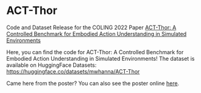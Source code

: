# ACT-Thor
Code and Dataset Release for the COLING 2022 Paper [ACT-Thor: A Controlled Benchmark for Embodied Action Understanding in Simulated Environments](https://aclanthology.org/2022.coling-1.495/)

Here, you can find the code for ACT-Thor: A Controlled Benchmark for Embodied Action Understanding in Simulated Environments! 
The dataset is available on HuggingFace Datasets: https://huggingface.co/datasets/mwhanna/ACT-Thor

Came here from the poster? You can also see the poster online [here](https://hannamw.github.io/papers/coling_poster.pdf).
